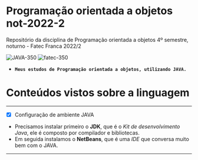# Programação orientada a objetos not-2022-2
 Repositório da disciplina de Programação orientada a objetos 4º semestre, noturno - Fatec Franca 2022/2
 
![JAVA-350](https://user-images.githubusercontent.com/88351614/184510177-3e05ca75-2e24-466c-86f6-c2d1fb063f2a.jpg)
![fatec-350](https://user-images.githubusercontent.com/88351614/184510197-75ecff53-902f-4d24-bef1-69c4d0416101.jpg)

 * **`Meus estudos de Programação orientada a objetos, utilizando JAVA.`**
# Conteúdos vistos sobre a linguagem
***
- [x] Configuração de ambiente JAVA
* Precisamos instalar primeiro o **JDK**, que é o *Kit de desenvolvimento Java*, ele é composto por compilador e bibliotecas.
* Em seguida instalamos o **NetBeans**, que é uma *IDE* que conversa muito bem com o JAVA.
***
